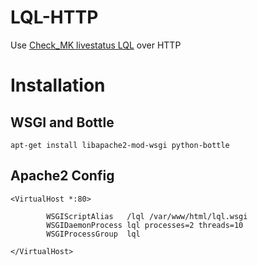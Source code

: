 # LQL-HTTP
Use [Check_MK livestatus LQL](https://mathias-kettner.de/checkmk_livestatus.html) over HTTP 

# Installation

## WSGI and Bottle

```
apt-get install libapache2-mod-wsgi python-bottle
```

## Apache2 Config

```
<VirtualHost *:80>

        WSGIScriptAlias   /lql /var/www/html/lql.wsgi
        WSGIDaemonProcess lql processes=2 threads=10
        WSGIProcessGroup  lql

</VirtualHost>
```
